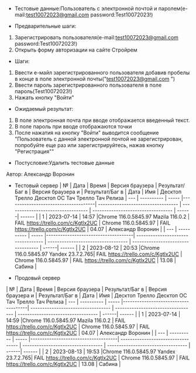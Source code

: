 * Тестовые данные:Пользователь с электронной почтой и паролем(e-mail:test10072023@gmail.com password:Test10072023!)


* Предварительные шаги:
1. Зарегистрировать пользователя(e-mail:test10072023@gmail.com password:Test10072023!)
2. Открыть форму авторизации на сайте Стройрем

* Шаги:
1. Ввести е-майл зарегистрированного пользователя добавив пробелы в конце в поле электронной почты("test10072023@gmail.com    ")
2. Ввести пароль зарегистрированного пользователя в поле пароль(Test10072023!)
3. Нажать кнопку "Войти"


* Ожидаемый результат:
1. В поле электронная почта при вводе отображается введенный текст.
2. В поле пароль при вводе отображаются точки
3. После нажатия на кнопку "Войти" выводится сообщение "Пользователь с данной электронной почтой не зарегистрирован, попробуйте еще раз или зарегистрируйтесь, нажав кнопку "Регистрация""


* Постусловие:Удалить тестовые данные

Автор: Александр Воронин


* Тестовый сервер 
|  №  | Дата       | Время |           Версия браузера           |        Результат/Баг в            |             Версия браузера и       |           Результат/Баг в          |  Дата  |  Имя   |
								          Десктоп		                   Трелло Десктоп		                        ОС Тач			                  Трелло Тач	          Релиза
| --- | ---------- | ----- |-------------------------------------| ---------------------------------- | ---------------------------------- | ---------------------------------- | ------| ------  |
| 1   | 2023-07-14 | 14:57 |Chrome 116.0.5845.97 Mazila 116.0.2  | FAIL https://trello.com/c/Kgtlx2UC | Chrome 116.0.5845.97               | FAIL https://trello.com/c/Kgtlx2UC | 04.07 | Александр Воронин  |
| --- | ---------- | ----- |-------------------------------------| ---------------------------------- | ---------------------------------- | ---------------------------------- | ------| ------  |
| 2   | 2023-08-12 | 20:53 |Chrome 116.0.5845.97 Yandex 23.7.2.765| FAIL https://trello.com/c/Kgtlx2UC | Chrome 116.0.5845.97               | FAIL https://trello.com/c/Kgtlx2UC  | 13.08 | Сабина  |


* Продовый сервер


|  №  | Дата       | Время |           Версия браузера           |        Результат/Баг в            |             Версия браузера и       |           Результат/Баг в          |  Дата  |  Имя   |
								          Десктоп		                   Трелло Десктоп		                        ОС Тач			                  Трелло Тач	          Релиза
| --- | ---------- | ----- |-------------------------------------| ---------------------------------- | ---------------------------------- | ---------------------------------- | ------| ------  |
| 1   | 2023-07-14 | 14:59 |Chrome 116.0.5845.97 Mazila 116.0.2  | FAIL https://trello.com/c/Kgtlx2UC | Chrome 116.0.5845.97               | FAIL https://trello.com/c/Kgtlx2UC | 04.07 | Александр Воронин  |
| --- | ---------- | ----- |-------------------------------------| ---------------------------------- | ---------------------------------- | ---------------------------------- | ------| ------  |
| 2   | 2023-08-13 | 19:53 |Chrome 116.0.5845.97 Yandex 23.7.2.765| FAIL https://trello.com/c/Kgtlx2UC | Chrome 116.0.5845.97               | FAIL https://trello.com/c/Kgtlx2UC | 13.08 | Сабина  |


